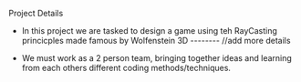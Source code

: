 Project Details

* In this project we are tasked to design a game using teh RayCasting princicples made famous by Wolfenstein 3D -------- //add more details

* We must work as a 2 person team, bringing together ideas and learning from each others different coding methods/techniques.
